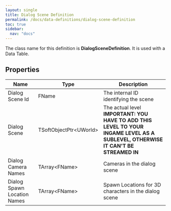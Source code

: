 ```yaml
---
layout: single
title: Dialog Scene Definition
permalink: /docs/data-definitions/dialog-scene-definition
toc: true
sidebar:
  nav: "docs"
---
```




The class name for this definition is **DialogSceneDefinition**. It is used with a Data Table.

## Properties

| Name | Type | Description |
| --- | --- | --- |
| Dialog Scene Id | FName | The internal ID identifying the scene |
| Dialog Scene | TSoftObjectPtr\<UWorld\> | The actual level **IMPORTANT: YOU HAVE TO ADD THIS LEVEL TO YOUR INGAME LEVEL AS A SUBLEVEL, OTHERWISE IT CAN'T BE STREAMED IN** |
| Dialog Camera Names | TArray\<FName\> | Cameras in the dialog scene |
| Dialog Spawn Location Names | TArray\<FName\> | Spawn Locations for 3D characters in the dialog scene |